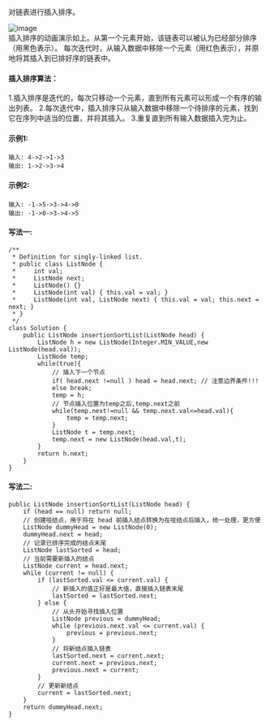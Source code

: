 对链表进行插入排序。

![image](https://github.com/xiaohuanxiong3/my-leetcode_road/blob/main/images/147.gif)  
插入排序的动画演示如上。从第一个元素开始，该链表可以被认为已经部分排序（用黑色表示）。
每次迭代时，从输入数据中移除一个元素（用红色表示），并原地将其插入到已排好序的链表中。


#### 插入排序算法：
1.插入排序是迭代的，每次只移动一个元素，直到所有元素可以形成一个有序的输出列表。
2.每次迭代中，插入排序只从输入数据中移除一个待排序的元素，找到它在序列中适当的位置，并将其插入。
3.重复直到所有输入数据插入完为止。

#### 示例1:
```
输入: 4->2->1->3
输出: 1->2->3->4
```

#### 示例2:
```
输入: -1->5->3->4->0
输出: -1->0->3->4->5
```
 
#### 写法一:
```
/**
 * Definition for singly-linked list.
 * public class ListNode {
 *     int val;
 *     ListNode next;
 *     ListNode() {}
 *     ListNode(int val) { this.val = val; }
 *     ListNode(int val, ListNode next) { this.val = val; this.next = next; }
 * }
 */
class Solution {
    public ListNode insertionSortList(ListNode head) {
        ListNode h = new ListNode(Integer.MIN_VALUE,new ListNode(head.val));
        ListNode temp;
        while(true){
            // 插入下一个节点
            if( head.next !=null ) head = head.next; // 注意边界条件!!!
            else break;
            temp = h;
            // 节点插入位置为temp之后,temp.next之前
            while(temp.next!=null && temp.next.val<=head.val){
                temp = temp.next;
            }
            ListNode t = temp.next;
            temp.next = new ListNode(head.val,t);
        }
        return h.next;
    }
}
```
#### 写法二:
```
public ListNode insertionSortList(ListNode head) {
    if (head == null) return null;
    // 创建哑结点，用于将在 head 前插入结点转换为在哑结点后插入，统一处理，更方便
    ListNode dummyHead = new ListNode(0);
    dummyHead.next = head;
    // 记录已排序完成的结点末尾
    ListNode lastSorted = head;
    // 当前需要新插入的结点
    ListNode current = head.next;
    while (current != null) {
        if (lastSorted.val <= current.val) {
            // 新插入的值正好是最大值，直接插入链表末尾
            lastSorted = lastSorted.next;
        } else {
            // 从头开始寻找插入位置
            ListNode previous = dummyHead;
            while (previous.next.val <= current.val) {
                previous = previous.next;
            }
            // 将新结点插入链表
            lastSorted.next = current.next;
            current.next = previous.next;
            previous.next = current;
        }
        // 更新新结点
        current = lastSorted.next;
    }
    return dummyHead.next;
}
```
